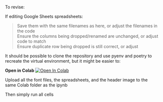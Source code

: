 To revise:

If editing Google Sheets spreadsheets:
> Save them with the same filenames as here, or adjust the filenames in the code  
> Ensure the columns being dropped/renamed are unchanged, or adjust code to match  
> Ensure duplicate row being dropped is still correct, or adjust  

It should be possible to clone the repository and use pyenv and poetry to recreate the virtual environment, but it might be easier to:

**Open in Colab**
<a target="_blank" href="https://colab.research.google.com/github/bamacgabhann/IEOS_Abstracts/blob/main/IEOS%20abstracts.ipynb">
  <img src="https://colab.research.google.com/assets/colab-badge.svg" alt="Open In Colab"/>
</a>

Upload all the font files, the spreadsheets, and the header image to the same Colab folder as the ipynb

Then simply run all cells
